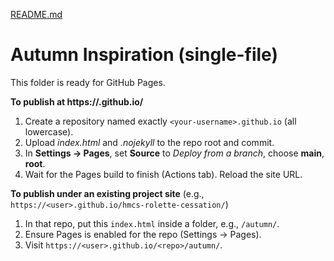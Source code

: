 [README.md](https://github.com/user-attachments/files/22105583/README.md)

# Autumn Inspiration (single-file)

This folder is ready for GitHub Pages.

**To publish at https://<your-username>.github.io/**
1. Create a repository named exactly `<your-username>.github.io` (all lowercase).
2. Upload *index.html* and *.nojekyll* to the repo root and commit.
3. In **Settings → Pages**, set **Source** to *Deploy from a branch*, choose **main**, **root**.
4. Wait for the Pages build to finish (Actions tab). Reload the site URL.

**To publish under an existing project site** (e.g., `https://<user>.github.io/hmcs-rolette-cessation/`)
1. In that repo, put this `index.html` inside a folder, e.g., `/autumn/`.
2. Ensure Pages is enabled for the repo (Settings → Pages).
3. Visit `https://<user>.github.io/<repo>/autumn/`.
